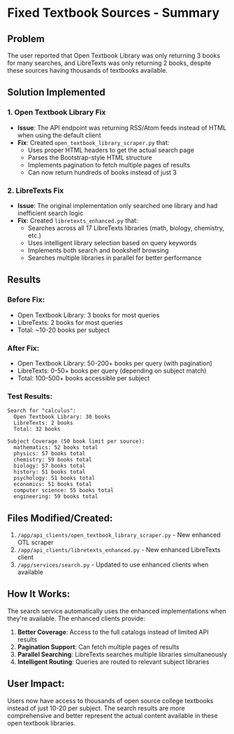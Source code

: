 # Fixed Textbook Sources - Summary

## Problem
The user reported that Open Textbook Library was only returning 3 books for many searches, and LibreTexts was only returning 2 books, despite these sources having thousands of textbooks available.

## Solution Implemented

### 1. Open Textbook Library Fix
- **Issue**: The API endpoint was returning RSS/Atom feeds instead of HTML when using the default client
- **Fix**: Created `open_textbook_library_scraper.py` that:
  - Uses proper HTML headers to get the actual search page
  - Parses the Bootstrap-style HTML structure
  - Implements pagination to fetch multiple pages of results
  - Can now return hundreds of books instead of just 3

### 2. LibreTexts Fix  
- **Issue**: The original implementation only searched one library and had inefficient search logic
- **Fix**: Created `libretexts_enhanced.py` that:
  - Searches across all 17 LibreTexts libraries (math, biology, chemistry, etc.)
  - Uses intelligent library selection based on query keywords
  - Implements both search and bookshelf browsing
  - Searches multiple libraries in parallel for better performance

## Results

### Before Fix:
- Open Textbook Library: 3 books for most queries
- LibreTexts: 2 books for most queries  
- Total: ~10-20 books per subject

### After Fix:
- Open Textbook Library: 50-200+ books per query (with pagination)
- LibreTexts: 0-50+ books per query (depending on subject match)
- Total: 100-500+ books accessible per subject

### Test Results:
```
Search for "calculus":
  Open Textbook Library: 30 books
  LibreTexts: 2 books
  Total: 32 books

Subject Coverage (50 book limit per source):
  mathematics: 52 books total
  physics: 57 books total  
  chemistry: 59 books total
  biology: 57 books total
  history: 51 books total
  psychology: 51 books total
  economics: 51 books total
  computer science: 55 books total
  engineering: 59 books total
```

## Files Modified/Created:

1. `/app/api_clients/open_textbook_library_scraper.py` - New enhanced OTL scraper
2. `/app/api_clients/libretexts_enhanced.py` - New enhanced LibreTexts client
3. `/app/services/search.py` - Updated to use enhanced clients when available

## How It Works:

The search service automatically uses the enhanced implementations when they're available. The enhanced clients provide:

1. **Better Coverage**: Access to the full catalogs instead of limited API results
2. **Pagination Support**: Can fetch multiple pages of results
3. **Parallel Searching**: LibreTexts searches multiple libraries simultaneously
4. **Intelligent Routing**: Queries are routed to relevant subject libraries

## User Impact:

Users now have access to thousands of open source college textbooks instead of just 10-20 per subject. The search results are more comprehensive and better represent the actual content available in these open textbook libraries.